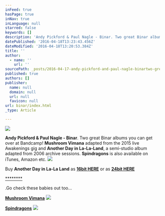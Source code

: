 ```yaml
---
inFeed: true
hasPage: true
inNav: true
inLanguage: null
starred: false
keywords: []
description: 'Andy Pickford & Paul Nagle - Binar. Two great Binar albums you can get over at Bandcamp! Mushroom Vimana adapted from the 2015 live Awakenings gig and Another Day in La-La-Land, a semi-studio album adapted from 2006 archive sessions. Spindragons is also available on iTunes, Amazon etc.'
datePublished: '2016-04-18T13:23:43.456Z'
dateModified: '2016-04-18T13:20:53.384Z'
title: ''
author:
  - name: ''
    url: ''
sourcePath: _posts/2016-04-17-andy-pickford-and-paul-nagle-binartwo-great-binar-albums-yo.md
published: true
authors: []
publisher:
  name: null
  domain: null
  url: null
  favicon: null
url: binar/index.html
_type: Article

---
```

![](https://the-grid-user-content.s3-us-west-2.amazonaws.com/422af8ca-717b-4407-a48d-29259acb0398.jpg)

**Andy Pickford & Paul Nagle - Binar**. Two great Binar albums you can get over at Bandcamp! **Mushroom Vimana** adapted from the 2015 live Awakenings gig and **Another Day in La-La-Land**, a semi-studio album adapted from 2006 archive sessions. **Spindragons** is also available on iTunes, Amazon etc.
![](https://the-grid-user-content.s3-us-west-2.amazonaws.com/7f4d68ab-1007-4570-ad7c-c0f53934f1fe.jpg)

Buy **Another Day in La-La Land** as **[16bit HERE][0]** or as **[24bit HERE][1]**

[****][0][****][1]

.Go check these babies out too...

**[Mushroom Vimana][2]**
![](https://the-grid-user-content.s3-us-west-2.amazonaws.com/ce10bc99-d756-41f4-b671-660d9f91400b.jpg)

**[Spindragons][3]**
![](https://s3-us-west-2.amazonaws.com/the-grid-img/p/452e4b3415374bfdd2e8d18103ae5dd75a5c1254.jpg)

[0]: https://andypickford1.bandcamp.com/album/another-day-in-la-la-land-16bit
[1]: https://andypickford1.bandcamp.com/album/another-day-in-la-la-land-24bit
[2]: https://andypickford1.bandcamp.com/album/mushroom-vimana
[3]: http://www.amazon.co.uk/Spindragons-2011-Remaster-Binar-x/dp/B0062TSK0K/ref=sr_1_2?ie=UTF8&qid=1460984595&sr=8-2&keywords=spindragons